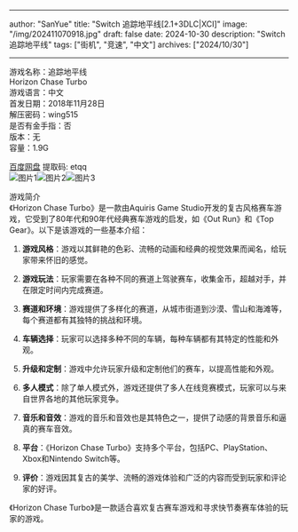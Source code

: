 
---
author: "SanYue"
title: "Switch 追踪地平线[2.1+3DLC|XCI]"
image: "/img/202411070918.jpg"
draft: false
date: 2024-10-30
description: "Switch 追踪地平线"
tags: ["街机", "竞速", "中文"]
archives: ["2024/10/30"]

---

游戏名称：追踪地平线   
Horizon Chase Turbo    
游戏语言：中文  
首发日期：2018年11月28日  
解压密码：wing515  
是否有金手指：否  
版本：无   
容量：1.9G

[百度网盘](https://pan.baidu.com/s/1X7f1M5G-1c7C2yoKRwbZCA) 提取码: etqq  
![图片1](/img/1dc112.jpg)![图片2](/img/1d83c7.jpg)![图片3](/img/12890b.jpg)  

游戏简介  
《Horizon Chase Turbo》是一款由Aquiris Game Studio开发的复古风格赛车游戏，它受到了80年代和90年代经典赛车游戏的启发，如《Out Run》和《Top Gear》。以下是该游戏的一些基本介绍：

1. **游戏风格**：游戏以其鲜艳的色彩、流畅的动画和经典的视觉效果而闻名，给玩家带来怀旧的感觉。

2. **游戏玩法**：玩家需要在各种不同的赛道上驾驶赛车，收集金币，超越对手，并在限定时间内完成赛道。

3. **赛道和环境**：游戏提供了多样化的赛道，从城市街道到沙漠、雪山和海滩等，每个赛道都有其独特的挑战和环境。

4. **车辆选择**：玩家可以选择多种不同的车辆，每种车辆都有其特定的性能和外观。

5. **升级和定制**：游戏中允许玩家升级和定制他们的赛车，以提高性能和外观。

6. **多人模式**：除了单人模式外，游戏还提供了多人在线竞赛模式，玩家可以与来自世界各地的其他玩家竞争。

7. **音乐和音效**：游戏的音乐和音效也是其特色之一，提供了动感的背景音乐和逼真的赛车音效。

8. **平台**：《Horizon Chase Turbo》支持多个平台，包括PC、PlayStation、Xbox和Nintendo Switch等。

9. **评价**：游戏因其复古的美学、流畅的游戏体验和广泛的内容而受到玩家和评论家的好评。

《Horizon Chase Turbo》是一款适合喜欢复古赛车游戏和寻求快节奏赛车体验的玩家的游戏。
